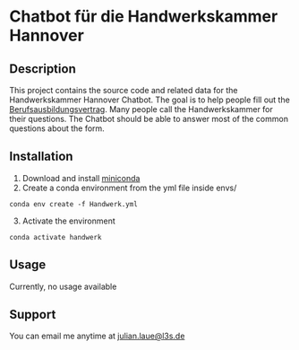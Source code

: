 # Chatbot für die Handwerkskammer Hannover

## Description
This project contains the source code and related data for the Handwerkskammer Hannover Chatbot. 
The goal is to help people fill out the [Berufsausbildungsvertrag](https://www.hwk-hannover.de/artikel/berufsausbildungsvertrag-hier-koennen-sie-ihren-lehrvertrag-direkt-online-ausfuellen-23,708,5130.html). Many people call the Handwerkskammer for their questions. 
The Chatbot should be able to answer most of the common questions about the form.

## Installation
1. Download and install [miniconda](https://docs.conda.io/en/latest/miniconda.html)
2. Create a conda environment from the yml file inside envs/ 
```
conda env create -f Handwerk.yml
```
3. Activate the environment 
```
conda activate handwerk
```

## Usage
Currently, no usage available

## Support
You can email me anytime at julian.laue@l3s.de